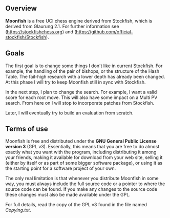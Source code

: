 ## Overview

**Moonfish** is a free UCI chess engine derived from Stockfish,
which is derived from Glaurung 2.1.
For further information see (https://stockfishchess.org)
and (https://github.com/official-stockfish/Stockfish).


## Goals

The first goal is to change some things I don't like in current Stockfish.
For example, the handling of the pair of bishops, or the structure of
the Hash Table. The fail-high research with a lower depth has already been changed.
At this phase I will try to keep Moonfish still in sync with Stockfish.

In the next step, I plan to change the search. For example,
I want a valid score for each root move. This will also have some impact
on a Multi PV search. From here on I will stop to incorporate patches from Stockfish.

Later, I will eventually try to build an evaluation from scratch.


## Terms of use

Moonfish is free and distributed under the **GNU General Public License version 3** (GPL v3).
Essentially, this means that you are free to do almost exactly
what you want with the program, including distributing it among your
friends, making it available for download from your web site, selling
it (either by itself or as part of some bigger software package), or
using it as the starting point for a software project of your own.

The only real limitation is that whenever you distribute Moonfish in
some way, you must always include the full source code or a pointer
to where the source code can be found. If you make any changes to the
source code these changes must also be made available under the GPL.

For full details, read the copy of the GPL v3 found in the file named
*Copying.txt*.
